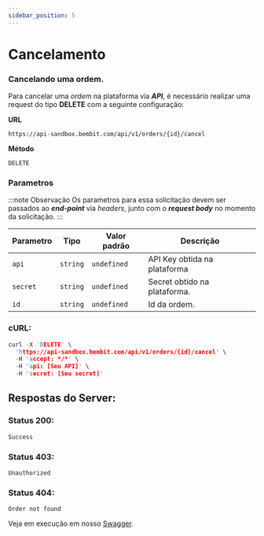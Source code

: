 ```yaml
---
sidebar_position: 5
---
```


# Cancelamento

### Cancelando uma ordem.

Para cancelar uma _ordem_ na plataforma via **_API_**, é necessário realizar uma request do tipo **DELETE** com a seguinte configuração:

**URL**

```
https://api-sandbox.bembit.com/api/v1/orders/{id}/cancel
```

**Método**

```
DELETE
```

### Parametros

:::note Observação
Os parametros para essa solicitação devem ser passados ao **_end-point_** via _headers_, junto com o **_request body_** no momento da solicitação.
:::

| Parametro | Tipo     | Valor padrão | Descrição                    |
| --------- | -------- | ------------ | ---------------------------- |
| `api`     | `string` | `undefined`  | API Key obtida na plataforma |
| `secret`  | `string` | `undefined`  | Secret obtido na plataforma. |
| `id`      | `string` | `undefined`  | Id da ordem.                 |

### cURL:

```c
curl -X 'DELETE' \
  'https://api-sandbox.bembit.com/api/v1/orders/{id}/cancel' \
  -H 'accept: */*' \
  -H 'api: [Seu API]' \
  -H 'secret: [Seu secret]'
```

## Respostas do Server:

### Status 200:

    Success

### Status 403:

    Unauthorized

### Status 404:

    Order not found

Veja em execução em nosso [Swagger](https://api.bembit.com/docs/#/Orders/delete_orders__id__cancel).

